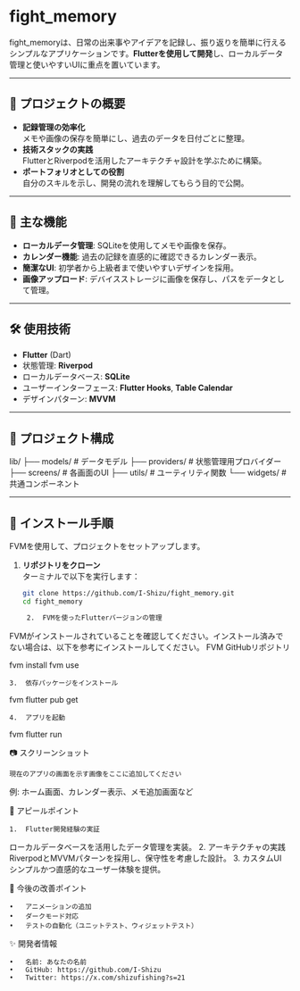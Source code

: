 # fight_memory

fight_memoryは、日常の出来事やアイデアを記録し、振り返りを簡単に行えるシンプルなアプリケーションです。**Flutterを使用して開発**し、ローカルデータ管理と使いやすいUIに重点を置いています。

---

## 🎯 プロジェクトの概要

- **記録管理の効率化**  
  メモや画像の保存を簡単にし、過去のデータを日付ごとに整理。
- **技術スタックの実践**  
  FlutterとRiverpodを活用したアーキテクチャ設計を学ぶために構築。
- **ポートフォリオとしての役割**  
  自分のスキルを示し、開発の流れを理解してもらう目的で公開。

---

## 🔑 主な機能

- **ローカルデータ管理**: SQLiteを使用してメモや画像を保存。  
- **カレンダー機能**: 過去の記録を直感的に確認できるカレンダー表示。  
- **簡潔なUI**: 初学者から上級者まで使いやすいデザインを採用。  
- **画像アップロード**: デバイスストレージに画像を保存し、パスをデータとして管理。

---

## 🛠 使用技術

- **Flutter** (Dart)
- 状態管理: **Riverpod**
- ローカルデータベース: **SQLite**
- ユーザーインターフェース: **Flutter Hooks**, **Table Calendar**
- デザインパターン: **MVVM**

---

## 📂 プロジェクト構成

lib/
├── models/           # データモデル
├── providers/        # 状態管理用プロバイダー
├── screens/          # 各画面のUI
├── utils/            # ユーティリティ関数
└── widgets/          # 共通コンポーネント

---

## 🚀 インストール手順

FVMを使用して、プロジェクトをセットアップします。

1. **リポジトリをクローン**  
   ターミナルで以下を実行します：

   ```bash
   git clone https://github.com/I-Shizu/fight_memory.git
   cd fight_memory

	2.	FVMを使ったFlutterバージョンの管理
FVMがインストールされていることを確認してください。インストール済みでない場合は、以下を参考にインストールしてください。
FVM GitHubリポジトリ

fvm install
fvm use


	3.	依存パッケージをインストール

fvm flutter pub get


	4.	アプリを起動

fvm flutter run

📷 スクリーンショット

	現在のアプリの画面を示す画像をここに追加してください
例: ホーム画面、カレンダー表示、メモ追加画面など

🌟 アピールポイント

	1.	Flutter開発経験の実証
ローカルデータベースを活用したデータ管理を実装。
	2.	アーキテクチャの実践
RiverpodとMVVMパターンを採用し、保守性を考慮した設計。
	3.	カスタムUI
シンプルかつ直感的なユーザー体験を提供。

📝 今後の改善ポイント

	•	アニメーションの追加
	•	ダークモード対応
	•	テストの自動化（ユニットテスト、ウィジェットテスト）

✨ 開発者情報

	•	名前: あなたの名前
	•	GitHub: https://github.com/I-Shizu
	•	Twitter: https://x.com/shizufishing?s=21
